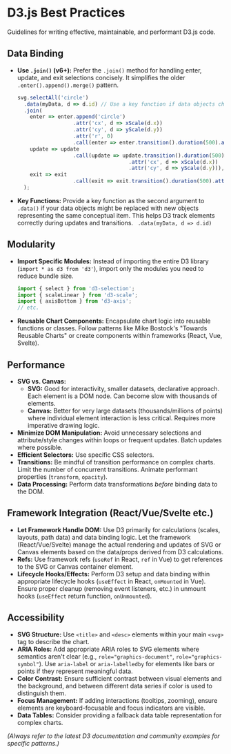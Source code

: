 # D3.js Best Practices

Guidelines for writing effective, maintainable, and performant D3.js code.

## Data Binding

*   **Use `.join()` (v6+):** Prefer the `.join()` method for handling enter, update, and exit selections concisely. It simplifies the older `.enter().append().merge()` pattern.
    ```javascript
    svg.selectAll('circle')
      .data(myData, d => d.id) // Use a key function if data objects change identity
      .join(
        enter => enter.append('circle')
                      .attr('cx', d => xScale(d.x))
                      .attr('cy', d => yScale(d.y))
                      .attr('r', 0)
                      .call(enter => enter.transition().duration(500).attr('r', 5)), // Enter transition
        update => update
                      .call(update => update.transition().duration(500) // Update transition
                                        .attr('cx', d => xScale(d.x))
                                        .attr('cy', d => yScale(d.y))),
        exit => exit
                      .call(exit => exit.transition().duration(500).attr('r', 0).remove()) // Exit transition
      );
    ```
*   **Key Functions:** Provide a key function as the second argument to `.data()` if your data objects might be replaced with new objects representing the same conceptual item. This helps D3 track elements correctly during updates and transitions. ` .data(myData, d => d.id)`

## Modularity

*   **Import Specific Modules:** Instead of importing the entire D3 library (`import * as d3 from 'd3'`), import only the modules you need to reduce bundle size.
    ```javascript
    import { select } from 'd3-selection';
    import { scaleLinear } from 'd3-scale';
    import { axisBottom } from 'd3-axis';
    // etc.
    ```
*   **Reusable Chart Components:** Encapsulate chart logic into reusable functions or classes. Follow patterns like Mike Bostock's "Towards Reusable Charts" or create components within frameworks (React, Vue, Svelte).

## Performance

*   **SVG vs. Canvas:**
    *   **SVG:** Good for interactivity, smaller datasets, declarative approach. Each element is a DOM node. Can become slow with thousands of elements.
    *   **Canvas:** Better for very large datasets (thousands/millions of points) where individual element interaction is less critical. Requires more imperative drawing logic.
*   **Minimize DOM Manipulation:** Avoid unnecessary selections and attribute/style changes within loops or frequent updates. Batch updates where possible.
*   **Efficient Selectors:** Use specific CSS selectors.
*   **Transitions:** Be mindful of transition performance on complex charts. Limit the number of concurrent transitions. Animate performant properties (`transform`, `opacity`).
*   **Data Processing:** Perform data transformations *before* binding data to the DOM.

## Framework Integration (React/Vue/Svelte etc.)

*   **Let Framework Handle DOM:** Use D3 primarily for calculations (scales, layouts, path data) and data binding logic. Let the framework (React/Vue/Svelte) manage the actual rendering and updates of SVG or Canvas elements based on the data/props derived from D3 calculations.
*   **Refs:** Use framework refs (`useRef` in React, `ref` in Vue) to get references to the SVG or Canvas container element.
*   **Lifecycle Hooks/Effects:** Perform D3 setup and data binding within appropriate lifecycle hooks (`useEffect` in React, `onMounted` in Vue). Ensure proper cleanup (removing event listeners, etc.) in unmount hooks (`useEffect` return function, `onUnmounted`).

## Accessibility

*   **SVG Structure:** Use `<title>` and `<desc>` elements within your main `<svg>` tag to describe the chart.
*   **ARIA Roles:** Add appropriate ARIA roles to SVG elements where semantics aren't clear (e.g., `role="graphics-document"`, `role="graphics-symbol"`). Use `aria-label` or `aria-labelledby` for elements like bars or points if they represent meaningful data.
*   **Color Contrast:** Ensure sufficient contrast between visual elements and the background, and between different data series if color is used to distinguish them.
*   **Focus Management:** If adding interactions (tooltips, zooming), ensure elements are keyboard-focusable and focus indicators are visible.
*   **Data Tables:** Consider providing a fallback data table representation for complex charts.

*(Always refer to the latest D3 documentation and community examples for specific patterns.)*